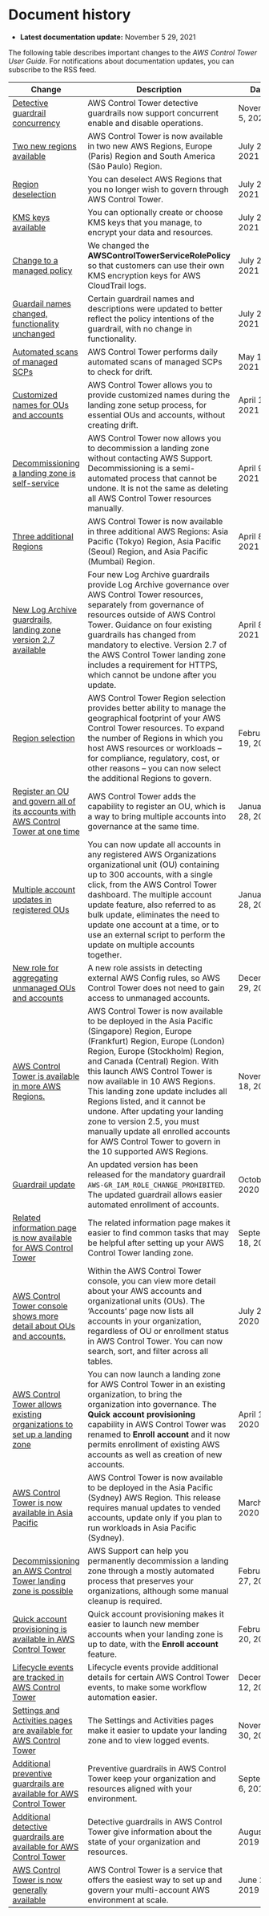 # Document history<a name="doc-history"></a>
+ **Latest documentation update:** November 5 29, 2021

The following table describes important changes to the *AWS Control Tower User Guide*\. For notifications about documentation updates, you can subscribe to the RSS feed\.

| Change | Description | Date | 
| --- |--- |--- |
| [Detective guardrail concurrency](#doc-history) | AWS Control Tower detective guardrails now support concurrent enable and disable operations\. | November 5, 2021 | 
| [Two new regions available](#doc-history) | AWS Control Tower is now available in two new AWS Regions, Europe \(Paris\) Region and South America \(São Paulo\) Region\. | July 29, 2021 | 
| [Region deselection](#doc-history) | You can deselect AWS Regions that you no longer wish to govern through AWS Control Tower\. | July 29, 2021 | 
| [KMS keys available](#doc-history) | You can optionally create or choose KMS keys that you manage, to encrypt your data and resources\. | July 28, 2021 | 
| [Change to a managed policy](#doc-history) | We changed the **AWSControlTowerServiceRolePolicy** so that customers can use their own KMS encryption keys for AWS CloudTrail logs\. | July 28, 2021 | 
| [Guardail names changed, functionality unchanged](#doc-history) | Certain guardrail names and descriptions were updated to better reflect the policy intentions of the guardrail, with no change in functionality\. | July 26, 2021 | 
| [Automated scans of managed SCPs](#doc-history) | AWS Control Tower performs daily automated scans of managed SCPs to check for drift\. | May 11, 2021 | 
| [Customized names for OUs and accounts](#doc-history) | AWS Control Tower allows you to provide customized names during the landing zone setup process, for essential OUs and accounts, without creating drift\. | April 16, 2021 | 
| [Decommissioning a landing zone is self\-service](#doc-history) |  AWS Control Tower now allows you to decommission a landing zone without contacting AWS Support\. Decommissioning is a semi\-automated process that cannot be undone\. It is not the same as deleting all AWS Control Tower resources manually\. | April 9, 2021 | 
| [Three additional Regions](#doc-history) | AWS Control Tower is now available in three additional AWS Regions: Asia Pacific \(Tokyo\) Region, Asia Pacific \(Seoul\) Region, and Asia Pacific \(Mumbai\) Region\. | April 8, 2021 | 
| [New Log Archive guardrails, landing zone version 2\.7 available](#doc-history) | Four new Log Archive guardrails provide Log Archive governance over AWS Control Tower resources, separately from governance of resources outside of AWS Control Tower\. Guidance on four existing guardrails has changed from mandatory to elective\. Version 2\.7 of the AWS Control Tower landing zone includes a requirement for HTTPS, which cannot be undone after you update\. | April 8, 2021 | 
| [Region selection](#doc-history) | AWS Control Tower Region selection provides better ability to manage the geographical footprint of your AWS Control Tower resources\. To expand the number of Regions in which you host AWS resources or workloads – for compliance, regulatory, cost, or other reasons – you can now select the additional Regions to govern\. | February 19, 2021 | 
| [Register an OU and govern all of its accounts with AWS Control Tower at one time](#doc-history) | AWS Control Tower adds the capability to register an OU, which is a way to bring multiple accounts into governance at the same time\. | January 28, 2021 | 
| [Multiple account updates in registered OUs](#doc-history) | You can now update all accounts in any registered AWS Organizations organizational unit \(OU\) containing up to 300 accounts, with a single click, from the AWS Control Tower dashboard\. The multiple account update feature, also referred to as bulk update, eliminates the need to update one account at a time, or to use an external script to perform the update on multiple accounts together\. | January 28, 2021 | 
| [New role for aggregating unmanaged OUs and accounts](#doc-history) | A new role assists in detecting external AWS Config rules, so AWS Control Tower does not need to gain access to unmanaged accounts\. | December 29, 2020 | 
| [AWS Control Tower is available in more AWS Regions\.](#doc-history) | AWS Control Tower is now available to be deployed in the Asia Pacific \(Singapore\) Region, Europe \(Frankfurt\) Region, Europe \(London\) Region, Europe \(Stockholm\) Region, and Canada \(Central\) Region\. With this launch AWS Control Tower is now available in 10 AWS Regions\. This landing zone update includes all Regions listed, and it cannot be undone\. After updating your landing zone to version 2\.5, you must manually update all enrolled accounts for AWS Control Tower to govern in the 10 supported AWS Regions\. | November 18, 2020 | 
| [Guardrail update](#doc-history) | An updated version has been released for the mandatory guardrail `AWS-GR_IAM_ROLE_CHANGE_PROHIBITED`\. The updated guardrail allows easier automated enrollment of accounts\. | October 8, 2020 | 
| [Related information page is now available for AWS Control Tower](#doc-history) | The related information page makes it easier to find common tasks that may be helpful after setting up your AWS Control Tower landing zone\. | September 18, 2020 | 
| [AWS Control Tower console shows more detail about OUs and accounts\.](#doc-history) | Within the AWS Control Tower console, you can view more detail about your AWS accounts and organizational units \(OUs\)\. The ‘Accounts’ page now lists all accounts in your organization, regardless of OU or enrollment status in AWS Control Tower\. You can now search, sort, and filter across all tables\. | July 22, 2020 | 
| [AWS Control Tower allows existing organizations to set up a landing zone](#doc-history) | You can now launch a landing zone for AWS Control Tower in an existing organization, to bring the organization into governance\. The **Quick account provisioning** capability in AWS Control Tower was renamed to **Enroll account** and it now permits enrollment of existing AWS accounts as well as creation of new accounts\. | April 16, 2020 | 
| [AWS Control Tower is now available in Asia Pacific](#doc-history) | AWS Control Tower is now available to be deployed in the Asia Pacific \(Sydney\) AWS Region\. This release requires manual updates to vended accounts, update only if you plan to run workloads in Asia Pacific \(Sydney\)\.  | March 3, 2020 | 
| [Decommissioning an AWS Control Tower landing zone is possible](#doc-history) | AWS Support can help you permanently decommission a landing zone through a mostly automated process that preserves your organizations, although some manual cleanup is required\. | February 27, 2020 | 
| [Quick account provisioning is available in AWS Control Tower](#doc-history) | Quick account provisioning makes it easier to launch new member accounts when your landing zone is up to date, with the **Enroll account** feature\. | February 20, 2020 | 
| [Lifecycle events are tracked in AWS Control Tower](#doc-history) | Lifecycle events provide additional details for certain AWS Control Tower events, to make some workflow automation easier\. | December 12, 2019 | 
| [Settings and Activities pages are available for AWS Control Tower](#doc-history) | The Settings and Activities pages make it easier to update your landing zone and to view logged events\. | November 30, 2019 | 
| [Additional preventive guardrails are available for AWS Control Tower ](#doc-history) | Preventive guardrails in AWS Control Tower keep your organization and resources aligned with your environment\.  | September 6, 2019 | 
| [Additional detective guardrails are available for AWS Control Tower ](#doc-history) | Detective guardrails in AWS Control Tower give information about the state of your organization and resources\.  | August 27, 2019 | 
| [AWS Control Tower is now generally available](#doc-history) | AWS Control Tower is a service that offers the easiest way to set up and govern your multi\-account AWS environment at scale\. | June 24, 2019 | 